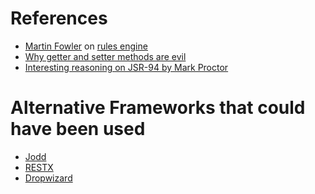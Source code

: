 References
======
- [Martin Fowler](http://martinfowler.com/) on [rules engine](http://martinfowler.com/bliki/RulesEngine.html) 
- [Why getter and setter methods are evil](http://www.javaworld.com/article/2073723/core-java/why-getter-and-setter-methods-are-evil.html)
- [Interesting reasoning on JSR-94 by Mark Proctor](http://blog.athico.com/2013/02/dropping-jsr94.html)

Alternative Frameworks that could have been used
======
- [Jodd](http://jodd.org/)
- [RESTX](http://restx.io/)
- [Dropwizard](http://dropwizard.io/)
